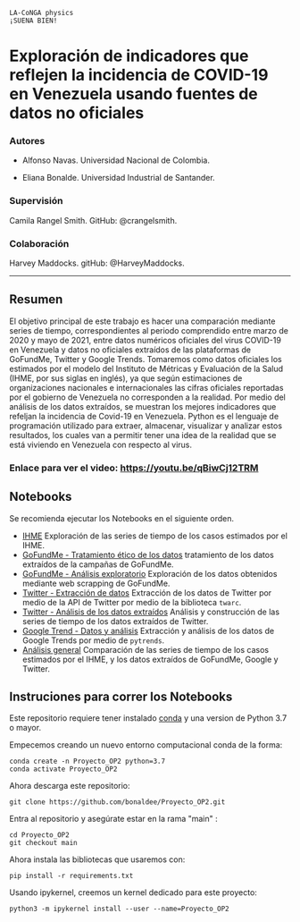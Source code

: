 ~~~
LA-CoNGA physics
¡SUENA BIEN!
~~~

# Exploración de indicadores que reflejen la incidencia de COVID-19 en Venezuela usando fuentes de datos no oficiales

### Autores
- Alfonso Navas. Universidad Nacional de Colombia. 

- Eliana Bonalde. Universidad Industrial de Santander. 

### Supervisión
Camila Rangel Smith. GitHub: @crangelsmith. 

### Colaboración
Harvey Maddocks. gitHub: @HarveyMaddocks.

___

## Resumen

El objetivo principal de este trabajo es hacer una comparación mediante series de tiempo, correspondientes al periodo comprendido entre marzo de 2020 y mayo de 2021, entre datos numéricos oficiales del virus COVID-19 en Venezuela y datos no oficiales extraídos de las plataformas de GoFundMe, Twitter y Google Trends. Tomaremos como datos oficiales los estimados por el modelo del Instituto de Métricas y Evaluación de la Salud (IHME, por sus siglas en inglés), ya que según estimaciones de organizaciones nacionales e internacionales las cifras oficiales reportadas por el gobierno de Venezuela no corresponden a la realidad. Por medio del análisis de los datos extraídos, se muestran los mejores indicadores que refeljan la incidencia de Covid-19 en Venezuela. Python es el lenguaje de programación utilizado para extraer, almacenar, visualizar y analizar estos resultados, los cuales van a permitir tener una idea de la realidad que se está viviendo en Venezuela con respecto al virus.

### Enlace para ver el video:  https://youtu.be/qBiwCj12TRM 

## Notebooks

Se recomienda ejecutar los Notebooks en el siguiente orden.
 
- [IHME](https://github.com/bonaldee/Proyecto_OP2/blob/main/codigo/IHME.ipynb) Exploración de las series de tiempo de los casos estimados por el IHME.
- [GoFundMe - Tratamiento ético de los datos](https://github.com/bonaldee/Proyecto_OP2/blob/main/codigo/GoFundMe_datos.ipynb) tratamiento de los datos extraídos de la campañas de GoFundMe.
- [GoFundMe - Análisis exploratorio](https://github.com/bonaldee/Proyecto_OP2/blob/main/codigo/GoFoundMe_analisis.ipynb) Exploración de los datos obtenidos mediante web scrapping de GoFundMe.
- [Twitter - Extracción de datos](https://github.com/bonaldee/Proyecto_OP2/blob/main/codigo/Twitter_datos.ipynb) Extracción de los datos de Twitter por medio de la API de Twitter por medio de la biblioteca `twarc`.
- [Twitter - Análisis de los datos extraídos](https://github.com/bonaldee/Proyecto_OP2/blob/main/codigo/Twitter_analisis.ipynb) Análisis y construcción de las series de tiempo de los datos extraídos de Twitter.
- [Google Trend - Datos y análisis](https://github.com/bonaldee/Proyecto_OP2/blob/main/codigo/GoogleTrends_datos.ipynb) Extracción y análisis de los datos de Google Trends por medio de `pytrends`.
- [Análisis general](https://github.com/bonaldee/Proyecto_OP2/blob/main/codigo/analisis_general.ipynb) Comparación de las series de tiempo de los casos estimados por el IHME, y los datos extraídos de GoFundMe, Google y Twitter.



## Instruciones para correr los Notebooks

Este repositorio requiere tener instalado [conda](https://docs.conda.io/projects/conda/en/latest/index.html) y una version de Python 3.7 o mayor. 

Empecemos creando un nuevo entorno computacional conda de la forma:

```
conda create -n Proyecto_OP2 python=3.7
conda activate Proyecto_OP2
```

Ahora descarga este repositorio:

```
git clone https://github.com/bonaldee/Proyecto_OP2.git
```

Entra al repositorio y asegúrate estar en la rama "main" : 

```
cd Proyecto_OP2
git checkout main
```

Ahora instala las bibliotecas que usaremos con:

```
pip install -r requirements.txt
```

Usando ipykernel, creemos un kernel dedicado para este proyecto:

```
python3 -m ipykernel install --user --name=Proyecto_OP2



